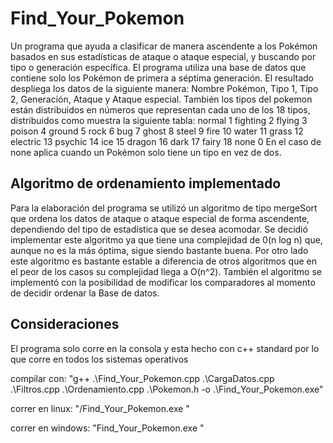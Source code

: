 # Find_Your_Pokemon
Un programa que ayuda a clasificar de manera ascendente a los Pokémon basados en sus estadísticas de ataque o ataque especial, y buscando por tipo o generación específica. El programa utiliza una base de datos que contiene solo los Pokémon de primera a séptima generación. El resultado despliega los datos de la siguiente manera: Nombre Pokémon, Tipo 1, Tipo 2, Generación, Ataque y Ataque especial. También los tipos del pokemon están distribuidos en números que representan cada uno de los 18 tipos, distribuidos como muestra la siguiente tabla:
normal	1
fighting	2
flying	3
poison	4
ground	5
rock	6
bug	7
ghost	8
steel	9
fire	10
water	11
grass	12
electric	13
psychic	14
ice	15
dragon	16
dark	17
fairy	18
none 0
En el caso de none aplica cuando un Pokémon solo tiene un tipo en vez de dos.

## Algoritmo de ordenamiento implementado
Para la elaboración del programa se utilizó un algoritmo de tipo mergeSort que ordena los datos de ataque o ataque especial de forma ascendente, dependiendo del tipo de estadística que se desea acomodar. Se decidió implementar este algoritmo ya que tiene una complejidad de 0(n log n) que, aunque no es la más óptima, sigue siendo bastante buena. Por otro lado este algoritmo es bastante estable a diferencia de otros algoritmos que en el peor de los casos su complejidad llega a O(n^2). También el algoritmo se implementó con la posibilidad de modificar los comparadores al momento de decidir ordenar la Base de datos.

## Consideraciones
El programa solo corre en la consola y esta hecho con c++ standard por lo que corre en todos los sistemas operativos

compilar con: "g++ .\Find_Your_Pokemon.cpp .\CargaDatos.cpp .\Filtros.cpp .\Ordenamiento.cpp .\Pokemon.h -o .\Find_Your_Pokemon.exe"

correr en linux: "/Find_Your_Pokemon.exe "

correr en windows: "Find_Your_Pokemon.exe "


